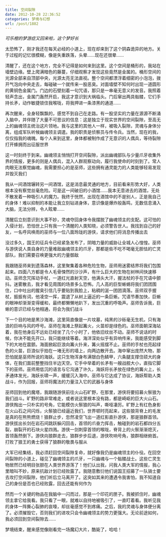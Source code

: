 ```yaml
---
title: 空间裂隙
date: 2012-10-28 22:36:52
categories: 梦境与幻想
url: /post/1882
---
```


_可乐橙的梦游症又回来啦，这个梦好长_

太恐怖了，刚才我还在每天必经的小道上，现在却来到了这个阴森诡异的地方。关于过程的记忆很模糊，像是失重跌落，头晕……现在还很晕……

清醒了，还在这个地方，完全不记得是如何来到这里。这个空间是桶形的，我站在墙壁边缘。壁上爬满暗色的藤蔓，仔细观察才发现这些竟然是金属的。桶形空间的光源全部来自顶部中央，光源太亮无法直视。整个空间都漂浮着细密的小泡泡，拨开气泡向中央走去，每碰破一个就传来一股恶臭。对面墙壁不知何时出现一道圆形的黄铜色金属门。门边的石壁刻着一句咒语，那只是一串毫无意义的发音。我照着轻声念出，金属门轰然开启，我这才意识到大祸临头。门后窜出两具骷髅，它们手持长矛，动作敏捷锁住我喉咙，将我押进一条漆黑的通道……

再次醒来，全身轻飘飘的，感觉不到自己在走路。有一股坚实的力量在源源不断涌入脑中，并伴随了大量不可思议的信息：这是独立于现实世界的空间裂隙，至高无上的幽魂领主统治这片领地。我与这里的其他人一样，被吸入裂隙，灵魂与身体分离，组成军队听候幽魂领主调遣。我的职责是侦察员与传令兵。当然，现在的我，仅仅指我的魂魄。每个人来到这里，身体都被制作成了无意识的人偶兵，等待裂隙打开蜂拥而出征服世界

这一时刻终于到来。幽魂领主悄悄打开空间裂隙，派出幽魂部队与少量爪牙收集外界的情报，更多的则是人偶兵，混入人群观察动向，履行我使命的时刻到了。常人肉眼无法察觉幽魂，我需要担心的是巫师，这些拥有通灵能力的人类能够轻易发现并毁灭我们

我从一间酒馆辗转另一间酒馆，这是消息最灵通的地方，目前看来形势大好，人类根本没有察觉丝毫危险。可是这一间破旧的小酒馆……我本无意进去的酒馆，无处不散发着一种吸引人的魔力。我终于恍然，出现在酒馆中的不是别人，正是我自己的身体！难以抑制的本能让我立刻钻进身体，意识像是爆炸般轰鸣，无数信息涌入大脑，无法分辨，令人眩晕……

清醒后立刻意识到大事不妙，灵魂夺回身体令我摆脱了幽魂领主的支配。这可怕的入侵计划，恐怕世上只有我一个清醒的人类知晓，必须警告世人。我找到自己的好友，一名呼风唤雨的巫师与一位八面玲珑的游侠，请求他们将消息传播出去

没过多久，国王的征兵令已经紧急发布了，阴暗力量的威胁让全城人心惶惶。巫师与游侠说人类自身的力量难敌幽魂领主的爪牙，那都是些不吃不喝毫无胆怯的亡灵部队，我们需要召唤更强大的力量御敌

我跟随巫师来到遗落森林，这里聚集着各种危险生物，巫师用迷雾结界将我们包围起来。四面八方都是令人毛骨悚然的沙沙声，有什么巨大的生物在树林间快速移动。巫师念咒挥动手杖，一道红光直射天空，他满头大汗，握法杖的手在咒语中颤抖。迷雾散去，我才看见周围的场景多么恐怖。几人高的巨型蜥蜴将我们团团围住，口中吐出的腥臭引信几乎要贴到我脸上，粘稠的涎一团团滴落。巫师双手握杖，振振有词，他凌空一挥，震退了从树上逼近的一条巨蜥。咒语节奏加快，巨蜥的眼神却渐渐变得缓和，最终都懒懒地趴下，发出沉重的呼吸声。巫师告诉我，巨蜥的意识已经与他相通，将会为我们战斗

下一个目的地是黑沙海滩，这里简直像是一片坟墓，纯黑的沙砾毫无生机，只有海浪的巨响与风的呼号。巫师在海滩上祭起篝火，火苗却是绿色的。巫师面朝深海站着，我在他身后不远处已经坐了几个小时了，他依旧纹丝不动。巫师不说话的时候，你决不能先开口，我只能继续等着。海洋深处似乎有异响传来，我能感受到脚下的大地在震颤。海面掀起巨浪向篝火扑来，篝火摇摆不止。巫师的手杖也亮起绿色的火苗，巨浪似乎拍在一堵无形的墙上，向两边散开去。海中窜出庞然大物，那恐怕就是巫师所说的海妖。这只生物浑身布满银白色鳞甲，六条腿支撑住硕大的身体，在我们面前整整挡住半边天空。它手中举着的长矛有一艘战舰大小，直指它脚下的巫师。巫师用低沉的语言与它沟通了许久，海妖将长矛放在绿色的篝火上，长矛通体发光，海妖长啸一声，缓缓沉入海中。巫师与它达成了协议，海妖帮助人类战斗，作为回报，巫师将魔法的力量注入它的武器与身体

巫师回到他的魔塔，我跟随游侠前往火山石旷野，在那里，游侠将要招募火鬃狼为我们战斗。旷野的路非常难走，或者说这里根本没有路，都是崎岖的巨大火山石。游侠掏出一只朴实的号角，它能模仿火鬃狼的叫声，嘶哑凄厉。旷野上有红色身影在火山石之间闪烁，火鬃狼已经逼近我们，世界顿时亮起来，这些狼背脊上的毛发是真的在熊熊燃烧！狼群止步，忽然凌空飞出一道红影直扑游侠，那是狼群首领。游侠拔出长剑在岩石间跳跃躲闪回击，首领的爪奋力挥击，触碰到的岩石都四分五裂，崩裂开的石块火星四溅。游侠一剑刺穿首领的喉咙，脊背上的火鬃渐渐熄灭，首领轰然倒下。游侠向狼群走去，狼群步步后退，游侠吹响号角，狼群相继俯首。打败了狼王的勇士获得了狼群的敬畏与服从

大军已经集结，我必须赶回空间裂隙复命，就好像我仍是幽魂领主的仆役。在回空间裂隙的小道上，碰见了幽魂领主的爪牙，一只幽魂与一个骷髅战士。这些亡灵生物居然已经明目张胆在人类世界游荡了！他们认出我，问我人类大军的情报，我心里暗叫不妙，原来抗敌计划已经败露了。我随意敷衍他们说国王招募了一队骑士要去攻打空间裂隙，他们听后立马离开了。这突如其来的遭遇令我害怕，我不知道自己的身份是否也已经败露，回去还能有何作为

然而一个关键的物品在我脑中一闪而过，那是一个印花的匣子。我被抓住时，幽魂领主拿它给我看。我只看了一眼，就难以自持地被吸引了，一直盯着看。我听见我的身体一阵撕心裂肺的哀嚎，却丝毫感觉不到疼痛。之后，我的灵魂与身体便分离了。必须摧毁它，否则我们的进攻只会令幽魂领主的势力更强大。无论前途如何，我必须回到空间裂隙去……

梦境结束，醒来感觉像刚看完一场魔幻大片，酷毙了，哈哈！